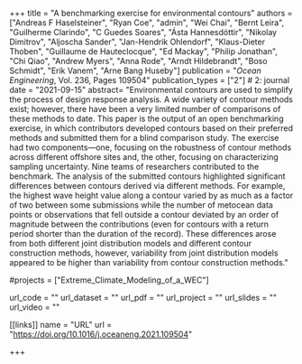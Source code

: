 +++
title = "A benchmarking exercise for environmental contours"
authors = ["Andreas F Haselsteiner", "Ryan Coe", "admin", "Wei Chai", "Bernt Leira", "Guilherme Clarindo", "C Guedes Soares", "Ásta Hannesdóttir", "Nikolay Dimitrov", "Aljoscha Sander", "Jan-Hendrik Ohlendorf", "Klaus-Dieter Thoben", "Guillaume de Hauteclocque", "Ed Mackay", "Philip Jonathan", "Chi Qiao", "Andrew Myers", "Anna Rode", "Arndt Hildebrandt", "Boso Schmidt", "Erik Vanem", "Arne Bang Huseby"]
publication = "*Ocean Engineering*, Vol. 236, Pages 109504"
publication_types = ["2"] # 2: journal
date = "2021-09-15"
abstract= "Environmental contours are used to simplify the process of design response analysis. A wide variety of contour methods exist; however, there have been a very limited number of comparisons of these methods to date. This paper is the output of an open benchmarking exercise, in which contributors developed contours based on their preferred methods and submitted them for a blind comparison study. The exercise had two components—one, focusing on the robustness of contour methods across different offshore sites and, the other, focusing on characterizing sampling uncertainty. Nine teams of researchers contributed to the benchmark. The analysis of the submitted contours highlighted significant differences between contours derived via different methods. For example, the highest wave height value along a contour varied by as much as a factor of two between some submissions while the number of metocean data points or observations that fell outside a contour deviated by an order of magnitude between the contributions (even for contours with a return period shorter than the duration of the record). These differences arose from both different joint distribution models and different contour construction methods, however, variability from joint distribution models appeared to be higher than variability from contour construction methods."

#projects = ["Extreme_Climate_Modeling_of_a_WEC"]

url_code = ""
url_dataset = ""
url_pdf = ""
url_project = ""
url_slides = ""
url_video = ""

[[links]]
    name = "URL"
    url = "https://doi.org/10.1016/j.oceaneng.2021.109504"

+++
